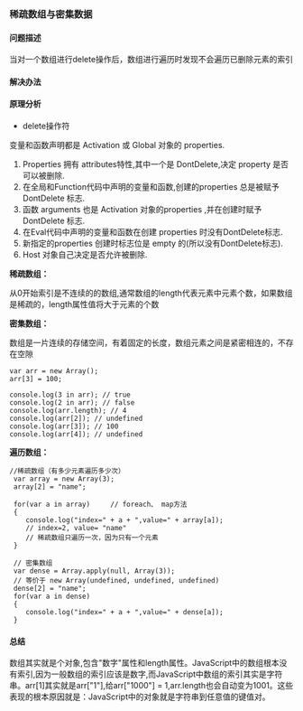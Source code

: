 ### 稀疏数组与密集数据

#### 问题描述

当对一个数组进行delete操作后，数组进行遍历时发现不会遍历已删除元素的索引

#### 解决办法

#### 原理分析

* delete操作符

变量和函数声明都是 Activation 或 Global 对象的 properties.

1. Properties 拥有 attributes特性,其中一个是 DontDelete,决定 property 是否可以被删除.
2. 在全局和Function代码中声明的变量和函数,创建的properties 总是被赋予 DontDelete 标志.
3. 函数 arguments 也是 Activation 对象的properties ,并在创建时赋予 DontDelete 标志.
4. 在Eval代码中声明的变量和函数在创建 properties 时没有DontDelete标志.
5. 新指定的properties 创建时标志位是 empty 的\(所以没有DontDelete标志\).
6. Host 对象自己决定是否允许被删除.

**稀疏数组：**

从0开始索引是不连续的的数组,通常数组的length代表元素中元素个数，如果数组是稀疏的，length属性值将大于元素的个数

**密集数组：**

数组是一片连续的存储空间，有着固定的长度，数组元素之间是紧密相连的，不存在空隙

```
var arr = new Array();
arr[3] = 100;

console.log(3 in arr); // true
console.log(2 in arr); // false
console.log(arr.length); // 4
console.log(arr[2]); // undefined
console.log(arr[3]); // 100
console.log(arr[4]); // undefined
```

**遍历数组：**

```
//稀疏数组（有多少元素遍历多少次）  
 var array = new Array(3);   
 array[2] = "name";  

 for(var a in array)     // foreach、 map方法
 {  
    console.log("index=" + a + ",value=" + array[a]);  
    // index=2, value= "name" 
    // 稀疏数组只遍历一次，因为只有一个元素
 }  

 // 密集数组  
 var dense = Array.apply(null, Array(3)); 
 // 等价于 new Array(undefined, undefined, undefined)
 dense[2] = "name";  
 for(var a in dense)   
 {  
    console.log("index=" + a + ",value=" + dense[a]);  
 }
```

#### 总结

数组其实就是个对象,包含"数字"属性和length属性。JavaScript中的数组根本没有索引,因为一般数组的索引应该是数字,而JavaScript中数组的索引其实是字符串。arr\[1\]其实就是arr\["1"\],给arr\["1000"\] = 1,arr.length也会自动变为1001。这些表现的根本原因就是：JavaScript中的对象就是字符串到任意值的键值对。

